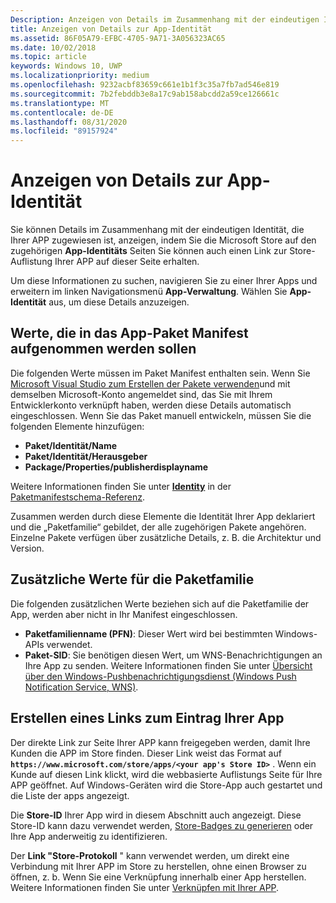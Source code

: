 ```yaml
---
Description: Anzeigen von Details im Zusammenhang mit der eindeutigen Identität, die ihrer app durch das Microsoft Store zugewiesen ist, und erhalten eines Links zur Store-Auflistung Ihrer APP.
title: Anzeigen von Details zur App-Identität
ms.assetid: 86F05A79-EFBC-4705-9A71-3A056323AC65
ms.date: 10/02/2018
ms.topic: article
keywords: Windows 10, UWP
ms.localizationpriority: medium
ms.openlocfilehash: 9232acbf83659c661e1b1f3c35a7fb7ad546e819
ms.sourcegitcommit: 7b2febddb3e8a17c9ab158abcdd2a59ce126661c
ms.translationtype: MT
ms.contentlocale: de-DE
ms.lasthandoff: 08/31/2020
ms.locfileid: "89157924"
---
```

# <a name="view-app-identity-details"></a>Anzeigen von Details zur App-Identität


Sie können Details im Zusammenhang mit der eindeutigen Identität, die Ihrer APP zugewiesen ist, anzeigen, indem Sie die Microsoft Store auf den zugehörigen **App-Identitäts** Seiten Sie können auch einen Link zur Store-Auflistung Ihrer APP auf dieser Seite erhalten.

Um diese Informationen zu suchen, navigieren Sie zu einer Ihrer Apps und erweitern im linken Navigationsmenü **App-Verwaltung**. Wählen Sie **App-Identität** aus, um diese Details anzuzeigen.


## <a name="values-to-include-in-your-app-package-manifest"></a>Werte, die in das App-Paket Manifest aufgenommen werden sollen

Die folgenden Werte müssen im Paket Manifest enthalten sein. Wenn Sie [Microsoft Visual Studio zum Erstellen der Pakete verwenden](/windows/msix/package/packaging-uwp-apps)und mit demselben Microsoft-Konto angemeldet sind, das Sie mit Ihrem Entwicklerkonto verknüpft haben, werden diese Details automatisch eingeschlossen. Wenn Sie das Paket manuell entwickeln, müssen Sie die folgenden Elemente hinzufügen:

-   **Paket/Identität/Name**
-   **Paket/Identität/Herausgeber**
-   **Package/Properties/publisherdisplayname**

Weitere Informationen finden Sie unter [**Identity**](/uwp/schemas/appxpackage/uapmanifestschema/element-identity) in der [Paketmanifestschema-Referenz](/uwp/schemas/appxpackage/uapmanifestschema/schema-root).

Zusammen werden durch diese Elemente die Identität Ihrer App deklariert und die „Paketfamilie“ gebildet, der alle zugehörigen Pakete angehören. Einzelne Pakete verfügen über zusätzliche Details, z. B. die Architektur und Version.


## <a name="additional-values-for-package-family"></a>Zusätzliche Werte für die Paketfamilie

Die folgenden zusätzlichen Werte beziehen sich auf die Paketfamilie der App, werden aber nicht in Ihr Manifest eingeschlossen.

-   **Paketfamilienname (PFN)**: Dieser Wert wird bei bestimmten Windows-APIs verwendet.
-   **Paket-SID**: Sie benötigen diesen Wert, um WNS-Benachrichtigungen an Ihre App zu senden. Weitere Informationen finden Sie unter [Übersicht über den Windows-Pushbenachrichtigungsdienst (Windows Push Notification Service, WNS)](../design/shell/tiles-and-notifications/windows-push-notification-services--wns--overview.md).


## <a name="link-to-your-apps-listing"></a>Erstellen eines Links zum Eintrag Ihrer App

Der direkte Link zur Seite Ihrer APP kann freigegeben werden, damit Ihre Kunden die APP im Store finden. Dieser Link weist das Format auf **`https://www.microsoft.com/store/apps/<your app's Store ID>`** . Wenn ein Kunde auf diesen Link klickt, wird die webbasierte Auflistungs Seite für Ihre APP geöffnet. Auf Windows-Geräten wird die Store-App auch gestartet und die Liste der apps angezeigt.

Die **Store-ID** Ihrer App wird in diesem Abschnitt auch angezeigt. Diese Store-ID kann dazu verwendet werden, [Store-Badges zu generieren](https://developer.microsoft.com/store/badges) oder Ihre App anderweitig zu identifizieren.

Der **Link "Store-Protokoll** " kann verwendet werden, um direkt eine Verbindung mit Ihrer APP im Store zu herstellen, ohne einen Browser zu öffnen, z. b. Wenn Sie eine Verknüpfung innerhalb einer App herstellen. Weitere Informationen finden Sie unter [Verknüpfen mit Ihrer APP](link-to-your-app.md).



 

 